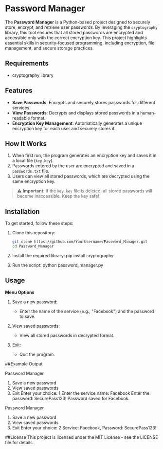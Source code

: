 # **Password Manager**

The **Password Manager** is a Python-based project designed to securely store, encrypt, and retrieve user passwords. By leveraging the `cryptography` library, this tool ensures that all stored passwords are encrypted and accessible only with the correct encryption key. This project highlights essential skills in security-focused programming, including encryption, file management, and secure storage practices.

## Requirements 
- cryptography library

## Features

- **Save Passwords**: Encrypts and securely stores passwords for different services.
- **View Passwords**: Decrypts and displays stored passwords in a human-readable format.
- **Encryption Key Management**: Automatically generates a unique encryption key for each user and securely stores it.

## How It Works

1. When first run, the program generates an encryption key and saves it in a local file (`key.key`).
2. Passwords entered by the user are encrypted and saved in a `passwords.txt` file.
3. Users can view all stored passwords, which are decrypted using the same encryption key.

> ⚠️ **Important**: If the `key.key` file is deleted, all stored passwords will become inaccessible. Keep the key safe!

## Installation
To get started, follow these steps:

1. Clone this repository:
   ```bash
   git clone https://github.com/YourUsername/Password_Manager.git
   cd Password_Manager

2. Install the required library:
   pip install cryptography

3. Run the script:
   python password_manager.py

## Usage
**Menu Options**
1. Save a new password:
    - Enter the name of the service (e.g., "Facebook") and the password to save.

2. View saved passwords:
    - View all stored passwords in decrypted format.

3. Exit:
    - Quit the program.

##Example Output

Password Manager
1. Save a new password
2. View saved passwords
3. Exit
Enter your choice: 1
Enter the service name: Facebook
Enter the password: SecurePass123!
Password saved for Facebook.

Password Manager
1. Save a new password
2. View saved passwords
3. Exit
Enter your choice: 2
Service: Facebook, Password: SecurePass123!

##License
This project is licensed under the MIT License - see the LICENSE file for details.
